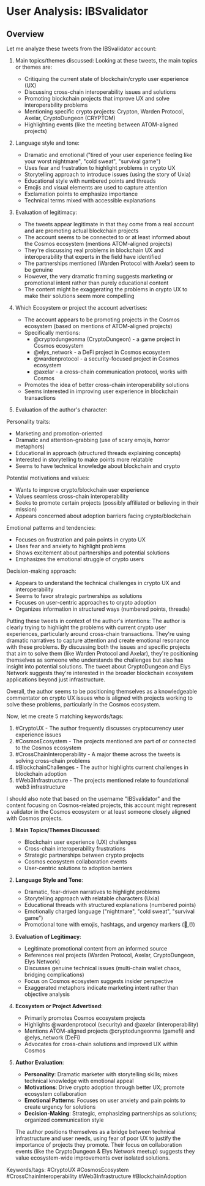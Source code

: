 # User Analysis: IBSvalidator

## Overview

<think>
Let me analyze these tweets from the IBSvalidator account:

1. Main topics/themes discussed:
   Looking at these tweets, the main topics or themes are:
   - Critiquing the current state of blockchain/crypto user experience (UX)
   - Discussing cross-chain interoperability issues and solutions
   - Promoting blockchain projects that improve UX and solve interoperability problems
   - Mentioning specific crypto projects: Crypton, Warden Protocol, Axelar, CryptoDungeon (CRYPTOM)
   - Highlighting events (like the meeting between ATOM-aligned projects)

2. Language style and tone:
   - Dramatic and emotional ("tired of your user experience feeling like your worst nightmare", "cold sweat", "survival game")
   - Uses fear and frustration to highlight problems in crypto UX
   - Storytelling approach to introduce issues (using the story of Uxia)
   - Educational style with numbered points and threads
   - Emojis and visual elements are used to capture attention
   - Exclamation points to emphasize importance
   - Technical terms mixed with accessible explanations

3. Evaluation of legitimacy:
   - The tweets appear legitimate in that they come from a real account and are promoting actual blockchain projects
   - The account seems to be connected to or at least informed about the Cosmos ecosystem (mentions ATOM-aligned projects)
   - They're discussing real problems in blockchain UX and interoperability that experts in the field have identified
   - The partnerships mentioned (Warden Protocol with Axelar) seem to be genuine
   - However, the very dramatic framing suggests marketing or promotional intent rather than purely educational content
   - The content might be exaggerating the problems in crypto UX to make their solutions seem more compelling

4. Which Ecosystem or project the account advertises:
   - The account appears to be promoting projects in the Cosmos ecosystem (based on mentions of ATOM-aligned projects)
   - Specifically mentions:
     * @cryptodungeonma (CryptoDungeon) - a game project in Cosmos ecosystem
     * @elys_network - a DeFi project in Cosmos ecosystem
     * @wardenprotocol - a security-focused project in Cosmos ecosystem
     * @axelar - a cross-chain communication protocol, works with Cosmos
   - Promotes the idea of better cross-chain interoperability solutions
   - Seems interested in improving user experience in blockchain transactions

5. Evaluation of the author's character:

Personality traits:
   - Marketing and promotion-oriented
   - Dramatic and attention-grabbing (use of scary emojis, horror metaphors)
   - Educational in approach (structured threads explaining concepts)
   - Interested in storytelling to make points more relatable
   - Seems to have technical knowledge about blockchain and crypto

Potential motivations and values:
   - Wants to improve crypto/blockchain user experience
   - Values seamless cross-chain interoperability
   - Seeks to promote certain projects (possibly affiliated or believing in their mission)
   - Appears concerned about adoption barriers facing crypto/blockchain

Emotional patterns and tendencies:
   - Focuses on frustration and pain points in crypto UX
   - Uses fear and anxiety to highlight problems
   - Shows excitement about partnerships and potential solutions
   - Emphasizes the emotional struggle of crypto users

Decision-making approach:
   - Appears to understand the technical challenges in crypto UX and interoperability
   - Seems to favor strategic partnerships as solutions
   - Focuses on user-centric approaches to crypto adoption
   - Organizes information in structured ways (numbered points, threads)

Putting these tweets in context of the author's intentions:
The author is clearly trying to highlight the problems with current crypto user experiences, particularly around cross-chain transactions. They're using dramatic narratives to capture attention and create emotional resonance with these problems. By discussing both the issues and specific projects that aim to solve them (like Warden Protocol and Axelar), they're positioning themselves as someone who understands the challenges but also has insight into potential solutions. The tweet about CryptoDungeon and Elys Network suggests they're interested in the broader blockchain ecosystem applications beyond just infrastructure.

Overall, the author seems to be positioning themselves as a knowledgeable commentator on crypto UX issues who is aligned with projects working to solve these problems, particularly in the Cosmos ecosystem.

Now, let me create 5 matching keywords/tags:
1. #CryptoUX - The author frequently discusses cryptocurrency user experience issues
2. #CosmosEcosystem - The projects mentioned are part of or connected to the Cosmos ecosystem
3. #CrossChainInteroperability - A major theme across the tweets is solving cross-chain problems
4. #BlockchainChallenges - The author highlights current challenges in blockchain adoption
5. #Web3Infrastructure - The projects mentioned relate to foundational web3 infrastructure

I should also note that based on the username "IBSvalidator" and the content focusing on Cosmos-related projects, this account might represent a validator in the Cosmos ecosystem or at least someone closely aligned with Cosmos projects.
</think>

1. **Main Topics/Themes Discussed**:
   - Blockchain user experience (UX) challenges
   - Cross-chain interoperability frustrations
   - Strategic partnerships between crypto projects
   - Cosmos ecosystem collaboration events
   - User-centric solutions to adoption barriers

2. **Language Style and Tone**:
   - Dramatic, fear-driven narratives to highlight problems
   - Storytelling approach with relatable characters (Uxia)
   - Educational threads with structured explanations (numbered points)
   - Emotionally charged language ("nightmare", "cold sweat", "survival game")
   - Promotional tone with emojis, hashtags, and urgency markers (🚨,⏰)

3. **Evaluation of Legitimacy**:
   - Legitimate promotional content from an informed source
   - References real projects (Warden Protocol, Axelar, CryptoDungeon, Elys Network)
   - Discusses genuine technical issues (multi-chain wallet chaos, bridging complications)
   - Focus on Cosmos ecosystem suggests insider perspective
   - Exaggerated metaphors indicate marketing intent rather than objective analysis

4. **Ecosystem or Project Advertised**:
   - Primarily promotes Cosmos ecosystem projects
   - Highlights @wardenprotocol (security) and @axelar (interoperability)
   - Mentions ATOM-aligned projects @cryptodungeonma (gamefi) and @elys_network (DeFi)
   - Advocates for cross-chain solutions and improved UX within Cosmos

5. **Author Evaluation**:
   - **Personality**: Dramatic marketer with storytelling skills; mixes technical knowledge with emotional appeal
   - **Motivations**: Drive crypto adoption through better UX; promote ecosystem collaboration
   - **Emotional Patterns**: Focuses on user anxiety and pain points to create urgency for solutions
   - **Decision-Making**: Strategic, emphasizing partnerships as solutions; organized communication style

   The author positions themselves as a bridge between technical infrastructure and user needs, using fear of poor UX to justify the importance of projects they promote. Their focus on collaboration events (like the CryptoDungeon & Elys Network meetup) suggests they value ecosystem-wide improvements over isolated solutions.

Keywords/tags: #CryptoUX #CosmosEcosystem #CrossChainInteroperability #Web3Infrastructure #BlockchainAdoption